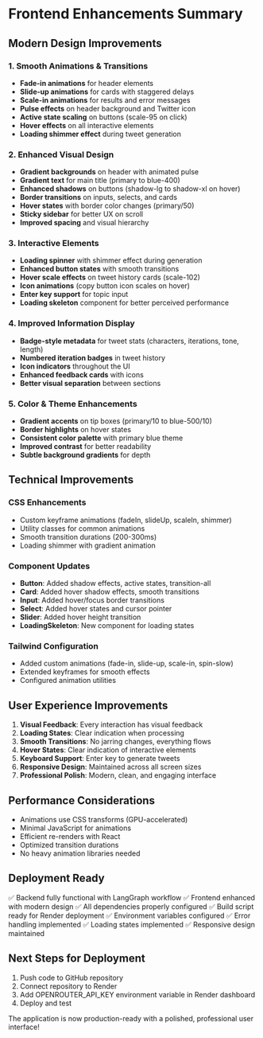 # Frontend Enhancements Summary

## Modern Design Improvements

### 1. Smooth Animations & Transitions
- **Fade-in animations** for header elements
- **Slide-up animations** for cards with staggered delays
- **Scale-in animations** for results and error messages
- **Pulse effects** on header background and Twitter icon
- **Active state scaling** on buttons (scale-95 on click)
- **Hover effects** on all interactive elements
- **Loading shimmer effect** during tweet generation

### 2. Enhanced Visual Design
- **Gradient backgrounds** on header with animated pulse
- **Gradient text** for main title (primary to blue-400)
- **Enhanced shadows** on buttons (shadow-lg to shadow-xl on hover)
- **Border transitions** on inputs, selects, and cards
- **Hover states** with border color changes (primary/50)
- **Sticky sidebar** for better UX on scroll
- **Improved spacing** and visual hierarchy

### 3. Interactive Elements
- **Loading spinner** with shimmer effect during generation
- **Enhanced button states** with smooth transitions
- **Hover scale effects** on tweet history cards (scale-102)
- **Icon animations** (copy button icon scales on hover)
- **Enter key support** for topic input
- **Loading skeleton** component for better perceived performance

### 4. Improved Information Display
- **Badge-style metadata** for tweet stats (characters, iterations, tone, length)
- **Numbered iteration badges** in tweet history
- **Icon indicators** throughout the UI
- **Enhanced feedback cards** with icons
- **Better visual separation** between sections

### 5. Color & Theme Enhancements
- **Gradient accents** on tip boxes (primary/10 to blue-500/10)
- **Border highlights** on hover states
- **Consistent color palette** with primary blue theme
- **Improved contrast** for better readability
- **Subtle background gradients** for depth

## Technical Improvements

### CSS Enhancements
- Custom keyframe animations (fadeIn, slideUp, scaleIn, shimmer)
- Utility classes for common animations
- Smooth transition durations (200-300ms)
- Loading shimmer with gradient animation

### Component Updates
- **Button**: Added shadow effects, active states, transition-all
- **Card**: Added hover shadow effects, smooth transitions
- **Input**: Added hover/focus border transitions
- **Select**: Added hover states and cursor pointer
- **Slider**: Added hover height transition
- **LoadingSkeleton**: New component for loading states

### Tailwind Configuration
- Added custom animations (fade-in, slide-up, scale-in, spin-slow)
- Extended keyframes for smooth effects
- Configured animation utilities

## User Experience Improvements

1. **Visual Feedback**: Every interaction has visual feedback
2. **Loading States**: Clear indication when processing
3. **Smooth Transitions**: No jarring changes, everything flows
4. **Hover States**: Clear indication of interactive elements
5. **Keyboard Support**: Enter key to generate tweets
6. **Responsive Design**: Maintained across all screen sizes
7. **Professional Polish**: Modern, clean, and engaging interface

## Performance Considerations

- Animations use CSS transforms (GPU-accelerated)
- Minimal JavaScript for animations
- Efficient re-renders with React
- Optimized transition durations
- No heavy animation libraries needed

## Deployment Ready

✅ Backend fully functional with LangGraph workflow
✅ Frontend enhanced with modern design
✅ All dependencies properly configured
✅ Build script ready for Render deployment
✅ Environment variables configured
✅ Error handling implemented
✅ Loading states implemented
✅ Responsive design maintained

## Next Steps for Deployment

1. Push code to GitHub repository
2. Connect repository to Render
3. Add OPENROUTER_API_KEY environment variable in Render dashboard
4. Deploy and test

The application is now production-ready with a polished, professional user interface!
